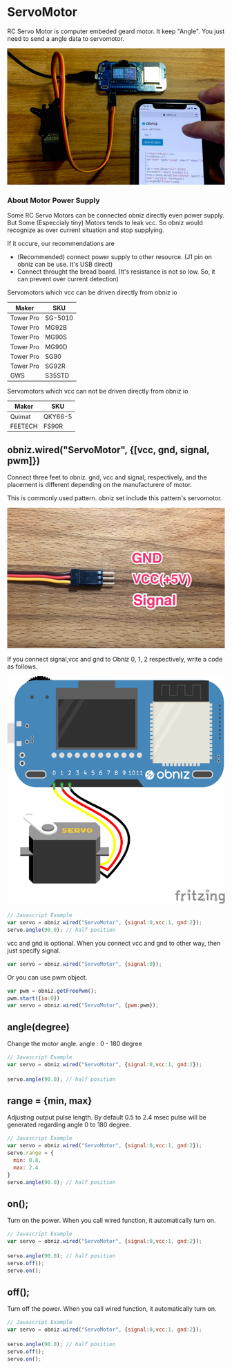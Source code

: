 # ServoMotor

RC Servo Motor is computer embeded geard motor.
It keep "Angle".
You just need to send a angle data to servomotor. 

![](./servomotor.gif)

### About Motor Power Supply

Some RC Servo Motors can be connected obniz directly even power supply.
But Some (Especcialy tiny)  Motors tends to leak vcc. So obniz would recognize as over current situation and stop supplying.

If it occure, our recommendations are

- (Recommended) connect power supply to other resource. (J1 pin on obniz can be use. It's USB direct)
- Connect throught the bread board. (It's resistance is not so low. So, it can prevent over current detection)

Servomotors which vcc can be driven directly from obniz io

Maker | SKU
--- | ---
Tower Pro | SG-5010
Tower Pro | MG92B
Tower Pro | MG90S
Tower Pro | MG90D
Tower Pro | SG90
Tower Pro | SG92R
GWS | S35STD

Servomotors which vcc can not be driven directly from obniz io

Maker | SKU
--- | ---
Quimat | QKY66-5
FEETECH | FS90R

## obniz.wired("ServoMotor", {[vcc, gnd, signal, pwm]})

Connect three feet to obniz. gnd, vcc and signal, respectively, and the placement is different depending on the manufacturere of motor. 

This is commonly used pattern.
obniz set include this pattern's servomotor.

![](./servocable.jpg)


If you connect signal,vcc and gnd to Obniz 0, 1, 2 respectively, write a code as follows.

![](./wired.png)

```Javascript
// Javascript Example
var servo = obniz.wired("ServoMotor", {signal:0,vcc:1, gnd:2});
servo.angle(90.0); // half position
```

vcc and gnd is optional. When you connect vcc and gnd to other way, then just specify signal.
```Javascript
var servo = obniz.wired("ServoMotor", {signal:0});
```

Or you can use pwm object.

```Javascript
var pwm = obniz.getFreePwm();
pwm.start({io:0})
var servo = obniz.wired("ServoMotor", {pwm:pwm});
```

## angle(degree)
Change the motor angle.
angle : 0 - 180 degree

```Javascript
// Javascript Example
var servo = obniz.wired("ServoMotor", {signal:0,vcc:1, gnd:2});

servo.angle(90.0); // half position
```

## range = {min, max}

Adjusting output pulse length.
By default 0.5 to 2.4 msec pulse will be generated regarding angle 0 to 180 degree.

```Javascript
// Javascript Example
var servo = obniz.wired("ServoMotor", {signal:0,vcc:1, gnd:2});
servo.range = {
  min: 0.8,
  max: 2.4
}
servo.angle(90.0); // half position
```

## on();
Turn on the power.
When you call wired function, it automatically turn on.

```Javascript
// Javascript Example
var servo = obniz.wired("ServoMotor", {signal:0,vcc:1, gnd:2});

servo.angle(90.0); // half position
servo.off();
servo.on();
```

## off();
Turn off the power.
When you call wired function, it automatically turn on.

```Javascript
// Javascript Example
var servo = obniz.wired("ServoMotor", {signal:0,vcc:1, gnd:2});

servo.angle(90.0); // half position
servo.off();
servo.on();
```